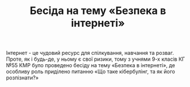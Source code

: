 ﻿---
title: Бесіда на тему «Безпека в інтернеті»
---

Інтернет - це чудовий ресурс для спілкування, навчання та розваг. Проте, як і будь-де, у ньому є свої ризики, тому з учнями 9-х класів КГ №55 КМР було проведено бесіду на тему «Безпека в інтернеті», де особливу роль приділено питанню «Що таке кібербулінг, та як його розпізнати?»

<slideshow />
